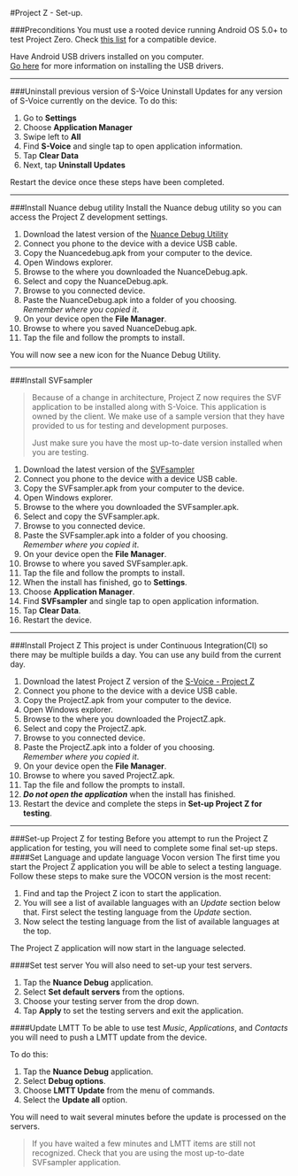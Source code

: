 #Project Z - Set-up.



###Preconditions
You must use a rooted device running Android OS 5.0+ to test Project Zero.  Check [this list](#) for a compatible device. 

Have Android USB drivers installed on you computer.  
[Go here](http://developer.android.com/sdk/win-usb.html) for more information on installing the USB drivers.

---
###Uninstall previous version of S-Voice
Uninstall Updates for any version of S-Voice currently on the device.
To do this:

1. Go to **Settings**
2. Choose **Application Manager**
3. Swipe left to **All**
4. Find **S-Voice** and single tap to open application information.
5. Tap **Clear Data**
6. Next, tap **Uninstall Updates**

Restart the device once these steps have been completed.

---
###Install Nuance debug utility
Install the Nuance debug utility so you can access the Project Z development settings.

1. Download the latest version of the [Nuance Debug Utility](#)
2. Connect you phone to the device with a device USB cable.
3. Copy the Nuancedebug.apk from your computer to the device.
  1. Open Windows explorer.
  2. Browse to the where you downloaded the NuanceDebug.apk.
  3. Select and copy the NuanceDebug.apk.
  4. Browse to you connected device.
  5. Paste the NuanceDebug.apk into a folder of you choosing.  
     *Remember where you copied it*.
4. On your device open the **File Manager**.
5. Browse to where you saved NuanceDebug.apk.
6. Tap the file and follow the prompts to install.

You will now see a new icon for the Nuance Debug Utility.

---
###Install SVFsampler
>Because of a change in architecture, Project Z now requires the SVF application to be installed along with S-Voice. This application is owned by the client. We make use of a sample version that they have provided to us for testing and development purposes.
>
>Just make sure you have the most up-to-date version installed when you are testing.

1. Download the latest version of the [SVFsampler](#)
2. Connect you phone to the device with a device USB cable.
3. Copy the SVFsampler.apk from your computer to the device.
  1. Open Windows explorer.
  2. Browse to the where you downloaded the SVFsampler.apk.
  3. Select and copy the SVFsampler.apk.
  4. Browse to you connected device.
  5. Paste the SVFsampler.apk into a folder of you choosing.  
     *Remember where you copied it*.
4. On your device open the **File Manager**.
5. Browse to where you saved SVFsampler.apk.
6. Tap the file and follow the prompts to install.
7.  When the install has finished,  go to **Settings**.
8. Choose **Application Manager**.
9. Find **SVFsampler** and single tap to open application information.
10. Tap **Clear Data**.
11. Restart the device.

---
###Install Project Z
This project is under Continuous Integration(CI) so there may be multiple builds a day. You can use any build from the current day.

1. Download the latest Project Z version of the [S-Voice - Project Z](#)
2. Connect you phone to the device with a device USB cable.
3. Copy the ProjectZ.apk from your computer to the device.
  1. Open Windows explorer.
  2. Browse to the where you downloaded the ProjectZ.apk.
  3. Select and copy the ProjectZ.apk.
  4. Browse to you connected device.
  5. Paste the ProjectZ.apk into a folder of you choosing.  
     *Remember where you copied it*.
4. On your device open the **File Manager**.
5. Browse to where you saved ProjectZ.apk.
6. Tap the file and follow the prompts to install.
7.  ***Do not open the application***  when the install has finished.
8. Restart the device and complete the steps in **Set-up Project Z for testing**.

---
###Set-up Project Z for testing
Before you attempt to run the Project Z application for testing, you will need to complete some final set-up steps.
####Set Language and update language Vocon version
The first time you start the Project Z application you will be able to select a testing language.  
Follow these steps to make sure the VOCON version is the most recent:  

1. Find and tap the Project Z icon to start the application.
2. You will see a list of available languages with an *Update* section below that. First select the testing language from the *Update* section.
3. Now select the testing language from the list of available languages at the top.

The Project Z application will now start in the language selected.

####Set test server
You will also need to set-up your test servers.

1. Tap the **Nuance Debug** application.
2. Select **Set default servers** from the options.
3. Choose your testing server from the drop down.
4. Tap **Apply** to set the testing servers and exit the application.

####Update LMTT
To be able to use test *Music*, *Applications*, and *Contacts* you will need to push a LMTT update from the device.   

To do this:

1. Tap the **Nuance Debug** application.
2. Select **Debug options**.
3. Choose **LMTT Update** from the menu of commands.
4. Select the **Update all** option.

You will need to wait several minutes before the update is processed on the servers.
>If you have waited a few minutes and LMTT items are still not recognized. Check that you are using the most up-to-date SVFsampler application.